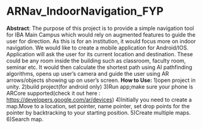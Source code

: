 # ARNav_IndoorNavigation_FYP

**Abstract**:
The purpose of this project is to provide a simple navigation tool for IBA Main Campus which would rely on augmented features to guide the user for direction. As this is for an institution, it would focus more on indoor navigation.
We would like to create a mobile application for Android/IOS. Application will ask the user for its current location and destination. These could be any room inside the building such as classroom, faculty room, seminar etc. It would then calculate the shortest path using AI pathfinding algorithms, opens up user’s camera and guide the user using AR arrows/objects showing up on user’s screen. 
**How to Use:**
1)open project in unity.
2)build project(for android only)
3)Run app;make sure your phone is ARCore supported(check it out here : https://developers.google.com/ar/devices)
4)Initially you need to create a map.Move to a location, set pointer, name pointer, set drop points for the pointer by backtracking to your starting position.
5)Create multiple maps.
6)Search map.
